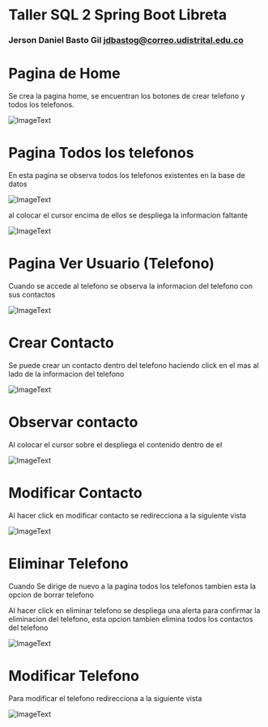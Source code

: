 # Taller SQL 2 Spring Boot Libreta

### Jerson Daniel Basto Gil <jdbastog@correo.udistrital.edu.co>

# Pagina de Home

Se crea la pagina home, se encuentran los botones de crear telefono y todos los telefonos.

![ImageText](https://github.com/JersonBasto/TallerSpring/blob/main/images/Home.PNG)

# Pagina Todos los telefonos

En esta pagina se observa todos los telefonos existentes en la base de datos

![ImageText](https://github.com/JersonBasto/TallerSpring/blob/main/images/telefonos.PNG)

al colocar el cursor encima de ellos se despliega la informacion faltante

![ImageText](https://github.com/JersonBasto/TallerSpring/blob/main/images/InfoTelefono.PNG)

# Pagina Ver Usuario (Telefono)

Cuando se accede al telefono se observa la informacion del telefono con sus contactos

![ImageText](https://github.com/JersonBasto/TallerSpring/blob/main/images/InsideTelefono.PNG)

# Crear Contacto

Se puede crear un contacto dentro del telefono haciendo click en el mas al lado de la informacion del telefono

![ImageText](https://github.com/JersonBasto/TallerSpring/blob/main/images/crearContacto.PNG)

# Observar contacto

Al colocar el cursor sobre el despliega el contenido dentro de el 

![ImageText](https://github.com/JersonBasto/TallerSpring/blob/main/images/infoContacto.PNG)

# Modificar Contacto

Al hacer click en modificar contacto se redirecciona a la siguiente vista

![ImageText](https://github.com/JersonBasto/TallerSpring/blob/main/images/ModificarContacto.PNG)

# Eliminar Telefono

Cuando Se dirige de nuevo a la pagina todos los telefonos tambien esta la opcion de borrar telefono

Al hacer click en eliminar telefono se despliega una alerta para confirmar la eliminacion del telefono, esta opcion tambien elimina todos los contactos del telefono

![ImageText](https://github.com/JersonBasto/TallerSpring/blob/main/images/BorrarTelefono.PNG)

# Modificar Telefono

Para modificar el telefono redirecciona a la siguiente vista

![ImageText](https://github.com/JersonBasto/TallerSpring/blob/main/images/ModificarTelefono.PNG)




